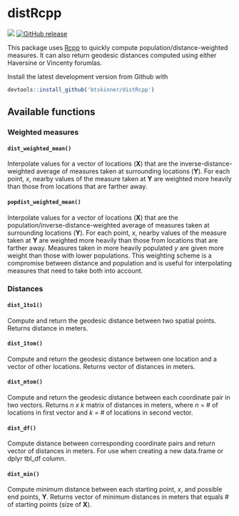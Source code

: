 # distRcpp

![](https://img.shields.io/badge/dev-beta-red.svg)
[![GitHub release](https://img.shields.io/github/release/btskinner/distRcpp.svg)](https://github.com/btskinner/distRcpp)

This package uses [Rcpp](http://www.rcpp.org) to quickly compute population/distance-weighted measures. It can also return geodesic distances computed using either Haversine or Vincenty forumlas. 

Install the latest development version from Github with

```r
devtools::install_github('btskinner/distRcpp')
```

## Available functions

### Weighted measures

#### `dist_weighted_mean()`

Interpolate values for a vector of locations (**X**) that are the inverse-distance-weighted average of measures taken at surrounding locations (**Y**). For each point, *x*, nearby values of the measure taken at **Y** are weighted more heavily than those from locations that are farther away.

#### `popdist_weighted_mean()`

Interpolate values for a vector of locations (**X**) that are the population/inverse-distance-weighted average of measures taken at surrounding locations (**Y**). For each point, *x*, nearby values of the measure taken at **Y** are weighted more heavily than those from locations that are farther away. Measures taken in more heavily populated *y* are given more weight than those with lower populations. This weighting scheme is a compromise between distance and population and is useful for interpolating measures that need to take both into account.

### Distances

#### `dist_1to1()`

Compute and return the geodesic distance between two spatial points. Returns distance in meters.

#### `dist_1tom()`

Compute and return the geodesic distance between one location and a vector of other locations. Returns vector of distances in meters.

#### `dist_mtom()`

Compute and return the geodesic distance between each coordinate pair in two vectors. Returns *n x k* matrix of distances in meters, where *n* = # of locations in first vector and *k* = # of locations in second vector.

#### `dist_df()`

Compute distance between corresponding coordinate pairs and return vector of distances in meters. For use when creating a new data.frame or dplyr tbl_df column.

#### `dist_min()`

Compute minimum distance between each starting point, *x*, and possible end points, **Y**. Returns vector of minimum distances in meters that equals # of starting points (size of **X**).

